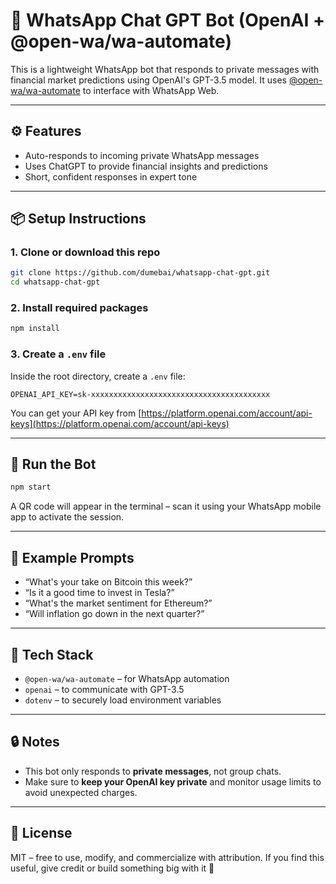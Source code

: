 
# 🤖 WhatsApp Chat GPT Bot (OpenAI + @open-wa/wa-automate)

This is a lightweight WhatsApp bot that responds to private messages with financial market predictions using OpenAI's GPT-3.5 model. It uses [@open-wa/wa-automate](https://github.com/open-wa/wa-automate-nodejs) to interface with WhatsApp Web.

---

## ⚙️ Features

- Auto-responds to incoming private WhatsApp messages
- Uses ChatGPT to provide financial insights and predictions
- Short, confident responses in expert tone

---

## 📦 Setup Instructions

### 1. Clone or download this repo

```bash
git clone https://github.com/dumebai/whatsapp-chat-gpt.git
cd whatsapp-chat-gpt
```

### 2. Install required packages

```bash
npm install
```

### 3. Create a `.env` file

Inside the root directory, create a `.env` file:

```env
OPENAI_API_KEY=sk-xxxxxxxxxxxxxxxxxxxxxxxxxxxxxxxxxxxxxxxx
```

You can get your API key from [https://platform.openai.com/account/api-keys](https://platform.openai.com/account/api-keys)

---

## 🚀 Run the Bot

```bash
npm start
```

A QR code will appear in the terminal – scan it using your WhatsApp mobile app to activate the session.

---

## 💬 Example Prompts

- “What's your take on Bitcoin this week?”
- “Is it a good time to invest in Tesla?”
- “What's the market sentiment for Ethereum?”
- “Will inflation go down in the next quarter?”

---

## 🧠 Tech Stack

- `@open-wa/wa-automate` – for WhatsApp automation
- `openai` – to communicate with GPT-3.5
- `dotenv` – to securely load environment variables

---

## 🔒 Notes

- This bot only responds to **private messages**, not group chats.
- Make sure to **keep your OpenAI key private** and monitor usage limits to avoid unexpected charges.

---

## 📜 License

MIT – free to use, modify, and commercialize with attribution. If you find this useful, give credit or build something big with it 🚀
